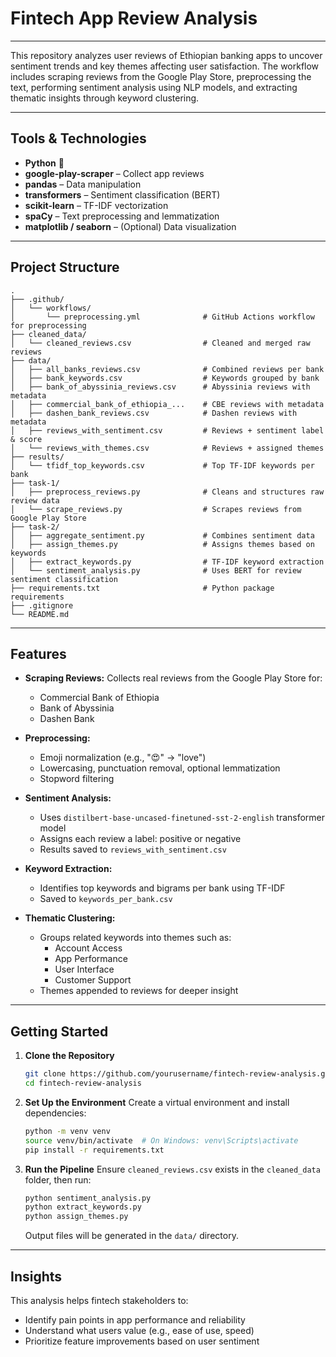 # Fintech App Review Analysis

---
This repository analyzes user reviews of Ethiopian banking apps to uncover sentiment trends and key themes affecting user satisfaction. The workflow includes scraping reviews from the Google Play Store, preprocessing the text, performing sentiment analysis using NLP models, and extracting thematic insights through keyword clustering.

---

## Tools & Technologies

- **Python** 🐍
- **google-play-scraper** – Collect app reviews
- **pandas** – Data manipulation
- **transformers** – Sentiment classification (BERT)
- **scikit-learn** – TF-IDF vectorization
- **spaCy** – Text preprocessing and lemmatization
- **matplotlib / seaborn** – (Optional) Data visualization

---

## Project Structure

```
.
├── .github/
│   └── workflows/
│       └── preprocessing.yml              # GitHub Actions workflow for preprocessing
├── cleaned_data/
│   └── cleaned_reviews.csv                # Cleaned and merged raw reviews
├── data/
│   ├── all_banks_reviews.csv              # Combined reviews per bank
│   ├── bank_keywords.csv                  # Keywords grouped by bank
│   ├── bank_of_abyssinia_reviews.csv      # Abyssinia reviews with metadata
│   ├── commercial_bank_of_ethiopia_...    # CBE reviews with metadata
│   ├── dashen_bank_reviews.csv            # Dashen reviews with metadata
│   ├── reviews_with_sentiment.csv         # Reviews + sentiment label & score
│   └── reviews_with_themes.csv            # Reviews + assigned themes
├── results/
│   └── tfidf_top_keywords.csv             # Top TF-IDF keywords per bank
├── task-1/
│   ├── preprocess_reviews.py              # Cleans and structures raw review data
│   └── scrape_reviews.py                  # Scrapes reviews from Google Play Store
├── task-2/
│   ├── aggregate_sentiment.py             # Combines sentiment data
│   ├── assign_themes.py                   # Assigns themes based on keywords
│   ├── extract_keywords.py                # TF-IDF keyword extraction
│   └── sentiment_analysis.py              # Uses BERT for review sentiment classification
├── requirements.txt                       # Python package requirements
├── .gitignore
└── README.md

```

---

## Features

- **Scraping Reviews:** Collects real reviews from the Google Play Store for:
  - Commercial Bank of Ethiopia
  - Bank of Abyssinia
  - Dashen Bank

- **Preprocessing:**
  - Emoji normalization (e.g., "😍" → "love")
  - Lowercasing, punctuation removal, optional lemmatization
  - Stopword filtering

- **Sentiment Analysis:**
  - Uses `distilbert-base-uncased-finetuned-sst-2-english` transformer model
  - Assigns each review a label: positive or negative
  - Results saved to `reviews_with_sentiment.csv`

- **Keyword Extraction:**
  - Identifies top keywords and bigrams per bank using TF-IDF
  - Saved to `keywords_per_bank.csv`

- **Thematic Clustering:**
  - Groups related keywords into themes such as:
    - Account Access
    - App Performance
    - User Interface
    - Customer Support
  - Themes appended to reviews for deeper insight

---

## Getting Started

1. **Clone the Repository**
   ```bash
   git clone https://github.com/yourusername/fintech-review-analysis.git
   cd fintech-review-analysis
   ```

2. **Set Up the Environment**
   Create a virtual environment and install dependencies:
   ```bash
   python -m venv venv
   source venv/bin/activate  # On Windows: venv\Scripts\activate
   pip install -r requirements.txt
   ```

3. **Run the Pipeline**
   Ensure `cleaned_reviews.csv` exists in the `cleaned_data` folder, then run:
   ```bash
   python sentiment_analysis.py
   python extract_keywords.py
   python assign_themes.py
   ```
   Output files will be generated in the `data/` directory.

---

## Insights

This analysis helps fintech stakeholders to:
- Identify pain points in app performance and reliability
- Understand what users value (e.g., ease of use, speed)
- Prioritize feature improvements based on user sentiment
